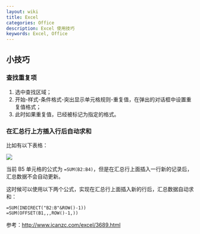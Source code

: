 ```yaml
---
layout: wiki
title: Excel
categories: Office
description: Excel 使用技巧
keywords: Excel, Office
---
```


## 小技巧

### 查找重复项

1. 选中查找区域；
2. 开始-样式-条件格式-突出显示单元格规则-重复值，在弹出的对话框中设置重复值格式；
3. 此时如果重复值，已经被标记为指定的格式。

### 在汇总行上方插入行后自动求和

比如有以下表格：

![](https://cdn.jsdelivr.net/gh/isanthree/blog-gallery/20210515101811.png)

当前 B5 单元格的公式为 `=SUM(B2:B4)`，但是在汇总行上面插入一行新的记录后，汇总数据不会自动更新。

这时候可以使用以下两个公式，实现在汇总行上面插入新的行后，汇总数据自动求和：

```
=SUM(INDIRECT("B2:B"&ROW()-1))
=SUM(OFFSET(B1,,,ROW()-1,))
```

参考：<http://www.icanzc.com/excel/3689.html>